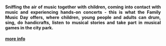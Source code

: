 <div align="justify"> <h4>
Sniffing the air of music together with children, coming into contact with music and experiencing hands-on concerts - this is what the Family Music Day offers, where children, young people and adults can drum, sing, do handicrafts, listen to musical stories and take part in musical games in the city park.
</h4></div>

#### [more info](/festival)
